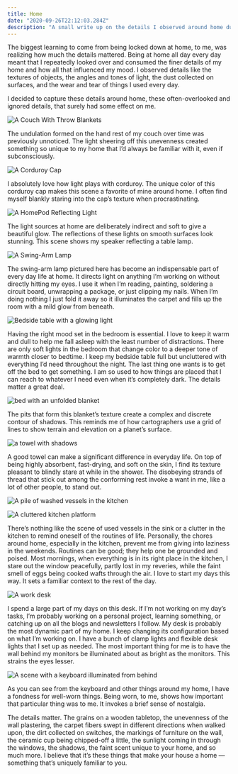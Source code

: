 ```yaml
---
title: Home
date: "2020-09-26T22:12:03.284Z"
description: "A small write up on the details I observed around home during the COVID lockdown."
---
```


The biggest learning to come from being locked down at home, to me, was realizing how much the details mattered. Being at home all day every day meant that I repeatedly looked over and consumed the finer details of my home and how all that influenced my mood. I observed details like the textures of objects, the angles and tones of light, the dust collected on surfaces, and the wear and tear of things I used every day.

I decided to capture these details around home, these often-overlooked and ignored details, that surely had some effect on me.

![A Couch With Throw Blankets](images/couch-with-throw-blankets.jpeg)

The undulation formed on the hand rest of my couch over time was previously unnoticed. The light sheering off this unevenness created something so unique to my home that I’d always be familiar with it, even if subconsciously.

![A Corduroy Cap](images/corduroy-cap.jpeg)

I absolutely love how light plays with corduroy. The unique color of this corduroy cap makes this scene a favorite of mine around home. I often find myself blankly staring into the cap’s texture when procrastinating.

![A HomePod Reflecting Light](images/homepod-reflecting-light.jpeg)

The light sources at home are deliberately indirect and soft to give a beautiful glow. The reflections of these lights on smooth surfaces look stunning. This scene shows my speaker reflecting a table lamp.

![A Swing-Arm Lamp](images/swingarm-lamp.jpeg)

The swing-arm lamp pictured here has become an indispensable part of every day life at home. It directs light on anything I’m working on without directly hitting my eyes. I use it when I’m reading, painting, soldering a circuit board, unwrapping a package, or just clipping my nails. When I’m doing nothing I just fold it away so it illuminates the carpet and fills up the room with a mild glow from beneath.

![Bedside table with a glowing light](images/bedside-table-glow-light.jpeg)

Having the right mood set in the bedroom is essential. I love to keep it warm and dull to help me fall asleep with the least number of distractions. There are only soft lights in the bedroom that change color to a deeper tone of warmth closer to bedtime.
I keep my bedside table full but uncluttered with everything I’d need throughout the night. The last thing one wants is to get off the bed to get something. I am so used to how things are placed that I can reach to whatever I need even when it’s completely dark. The details matter a great deal.  

![bed with an unfolded blanket](images/bed-with-unfolded-blanket.jpeg)

The pits that form this blanket’s texture create a complex and discrete contour of shadows. This reminds me of how cartographers use a grid of lines to show terrain and elevation on a planet’s surface.

![a towel with shadows](images/towel-with-shadows.jpeg)

A good towel can make a significant difference in everyday life. On top of being highly absorbent, fast-drying, and soft on the skin, I find its texture pleasant to blindly stare at while in the shower. The disobeying strands of thread that stick out among the conforming rest invoke a want in me, like a lot of other people, to stand out.

![A pile of washed vessels in the kitchen](images/washed-vessels-kitchen.jpeg)

![A cluttered kitchen platform](images/cluttered-kitchen-platform.jpeg)

There’s nothing like the scene of used vessels in the sink or a clutter in the kitchen to remind oneself of the routines of life.
Personally, the chores around home, especially in the kitchen, prevent me from giving into laziness in the weekends. Routines can be good; they help one be grounded and poised.
Most mornings, when everything is in its right place in the kitchen, I stare out the window peacefully, partly lost in my reveries, while the faint smell of eggs being cooked wafts through the air. I love to start my days this way. It sets a familiar context to the rest of the day.

![A work desk](images/work-desk.jpeg)

I spend a large part of my days on this desk. If I’m not working on my day’s tasks, I’m probably working on a personal project, learning something, or catching up on all the blogs and newsletters I follow. My desk is probably the most dynamic part of my home. I keep changing its configuration based on what I’m working on.
I have a bunch of clamp lights and flexible desk lights that I set up as needed. The most important thing for me is to have the wall behind my monitors be illuminated about as bright as the monitors. This strains the eyes lesser.

![A scene with a keyboard illuminated from behind](images/backlit-keyboard.jpeg)

As you can see from the keyboard and other things around my home, I have a fondness for well-worn things. Being worn, to me, shows how important that particular thing was to me. It invokes a brief sense of nostalgia.

The details matter. The grains on a wooden tabletop, the unevenness of the wall plastering, the carpet fibers swept in different directions when walked upon, the dirt collected on switches, the markings of furniture on the wall, the ceramic cup being chipped-off a little, the sunlight coming in through the windows, the shadows, the faint scent unique to your home, and so much more. I believe that it’s these things that make your house a home — something that’s uniquely familiar to you.



